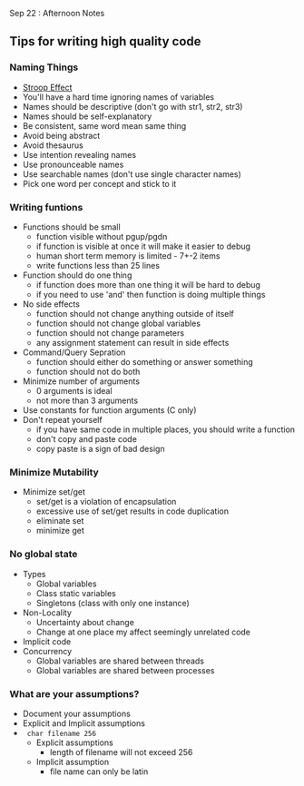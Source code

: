 Sep 22 : Afternoon Notes

## Tips for writing high quality code

### Naming Things
- [Stroop Effect](https://en.wikipedia.org/wiki/Stroop_effect)
- You'll have a hard time ignoring names of variables
- Names should be descriptive (don't go with str1, str2, str3)
- Names should be self-explanatory
- Be consistent, same word mean same thing
- Avoid being abstract
- Avoid thesaurus
- Use intention revealing names
- Use pronounceable names
- Use searchable names (don't use single character names)
- Pick one word per concept and stick to it

### Writing funtions
- Functions should be small
    - function visible without pgup/pgdn
    - if function is visible at once it will make it easier to debug
    - human short term memory is limited - 7+-2 items
    - write functions less than 25 lines
- Function should do one thing
    - if function does more than one thing it will be hard to debug
    - if you need to use 'and' then function is doing multiple things
- No side effects
    - function should not change anything outside of itself
    - function should not change global variables
    - function should not change parameters
    - any assignment statement can result in side effects
- Command/Query Sepration
    - function should either do something or answer something
    - function should not do both
- Minimize number of arguments
    - 0 arguments is ideal
    - not more than 3 arguments
- Use constants for function arguments (C only)
- Don't repeat yourself
    - if you have same code in multiple places, you should write a function
    - don't copy and paste code
    - copy paste is a sign of bad design

### Minimize Mutability
- Minimize set/get 
    - set/get is a violation of encapsulation
    - excessive use of set/get results in code duplication
    - eliminate set
    - minimize get

### No global state
- Types
    - Global variables
    - Class static variables
    - Singletons (class with only one instance)
- Non-Locality
    - Uncertainty about change
    - Change at one place my affect seemingly unrelated code
- Implicit code
- Concurrency
    - Global variables are shared between threads
    - Global variables are shared between processes

### What are your assumptions?
- Document your assumptions
- Explicit and Implicit assumptions
- ``` char filename 256```
    - Explicit assumptions
        - length of filename will not exceed 256
    - Implicit assumption
        - file name can only be latin

